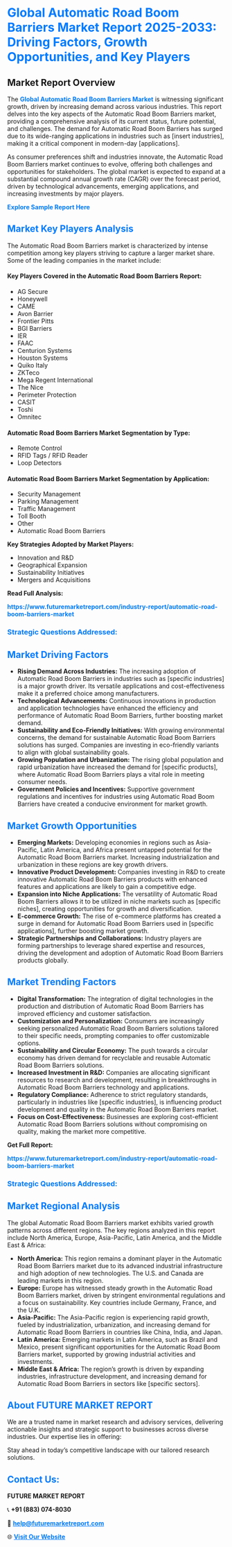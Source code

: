 <h1 style="color: #007BFF;">Global Automatic Road Boom Barriers Market Report 2025-2033: Driving Factors, Growth Opportunities, and Key Players</h1>

<section id="overview">
<h2>Market Report Overview</h2>
<p>The <a href="https://www.futuremarketreport.com/industry-report/automatic-road-boom-barriers-market" style="color: #007BFF; text-decoration: none;"><strong>Global Automatic Road Boom Barriers Market</strong></a> is witnessing significant growth, driven by increasing demand across various industries. This report delves into the key aspects of the Automatic Road Boom Barriers market, providing a comprehensive analysis of its current status, future potential, and challenges. The demand for Automatic Road Boom Barriers has surged due to its wide-ranging applications in industries such as [insert industries], making it a critical component in modern-day [applications].</p>
<p>As consumer preferences shift and industries innovate, the Automatic Road Boom Barriers market continues to evolve, offering both challenges and opportunities for stakeholders. The global market is expected to expand at a substantial compound annual growth rate (CAGR) over the forecast period, driven by technological advancements, emerging applications, and increasing investments by major players.</p>
</section>

<section id="overview">
<p><a href="https://www.futuremarketreport.com/request-sample/reportId=126607" style="color: #007BFF; text-decoration: none;"><strong>Explore Sample Report Here</strong></a></p>
</section>

<section id="key-players">
<h2 style="color: #007BFF;">Market Key Players Analysis</h2>
<p>The Automatic Road Boom Barriers market is characterized by intense competition among key players striving to capture a larger market share. Some of the leading companies in the market include:</p>
<h4>Key Players Covered in the Automatic Road Boom Barriers Report:</h4>
<ul><li>AG Secure</li><li>Honeywell</li><li>CAME</li><li>Avon Barrier</li><li>Frontier Pitts</li><li>BGI Barriers</li><li>IER</li><li>FAAC</li><li>Centurion Systems</li><li>Houston Systems</li><li>Quiko Italy</li><li>ZKTeco</li><li>Mega Regent International</li><li>The Nice</li><li>Perimeter Protection</li><li>CASIT</li><li>Toshi</li><li>Omnitec</li></ul>
<h4>Automatic Road Boom Barriers Market Segmentation by Type:</h4>
<ul><li>Remote Control</li><li>RFID Tags / RFID Reader</li><li>Loop Detectors</li></ul>

<h4>Automatic Road Boom Barriers Market Segmentation by Application:</h4>
<ul><li>Security Management</li><li>Parking Management</li><li>Traffic Management</li><li>Toll Booth</li><li>Other</li><li>Automatic Road Boom Barriers</li></ul>
<p><strong>Key Strategies Adopted by Market Players:</strong></p>
<ul>
<li>Innovation and R&D</li>
<li>Geographical Expansion</li>
<li>Sustainability Initiatives</li>
<li>Mergers and Acquisitions</li>
</ul>
</section>

<section>
<p><strong>Read Full Analysis: </strong></p><a href="https://www.futuremarketreport.com/industry-report/automatic-road-boom-barriers-market" style="color: #007BFF; text-decoration: none;"><strong>https://www.futuremarketreport.com/industry-report/automatic-road-boom-barriers-market</strong></a>
<h3 style="color: #007BFF;">Strategic Questions Addressed:</h3>
</section>

<section id="driving-factors">
<h2 style="color: #007BFF;">Market Driving Factors</h2>
<ul>
<li><strong>Rising Demand Across Industries:</strong> The increasing adoption of Automatic Road Boom Barriers in industries such as [specific industries] is a major growth driver. Its versatile applications and cost-effectiveness make it a preferred choice among manufacturers.</li>
<li><strong>Technological Advancements:</strong> Continuous innovations in production and application technologies have enhanced the efficiency and performance of Automatic Road Boom Barriers, further boosting market demand.</li>
<li><strong>Sustainability and Eco-Friendly Initiatives:</strong> With growing environmental concerns, the demand for sustainable Automatic Road Boom Barriers solutions has surged. Companies are investing in eco-friendly variants to align with global sustainability goals.</li>
<li><strong>Growing Population and Urbanization:</strong> The rising global population and rapid urbanization have increased the demand for [specific products], where Automatic Road Boom Barriers plays a vital role in meeting consumer needs.</li>
<li><strong>Government Policies and Incentives:</strong> Supportive government regulations and incentives for industries using Automatic Road Boom Barriers have created a conducive environment for market growth.</li>
</ul>
</section>

<section id="growth-opportunities">
<h2 style="color: #007BFF;">Market Growth Opportunities</h2>
<ul>
<li><strong>Emerging Markets:</strong> Developing economies in regions such as Asia-Pacific, Latin America, and Africa present untapped potential for the Automatic Road Boom Barriers market. Increasing industrialization and urbanization in these regions are key growth drivers.</li>
<li><strong>Innovative Product Development:</strong> Companies investing in R&D to create innovative Automatic Road Boom Barriers products with enhanced features and applications are likely to gain a competitive edge.</li>
<li><strong>Expansion into Niche Applications:</strong> The versatility of Automatic Road Boom Barriers allows it to be utilized in niche markets such as [specific niches], creating opportunities for growth and diversification.</li>
<li><strong>E-commerce Growth:</strong> The rise of e-commerce platforms has created a surge in demand for Automatic Road Boom Barriers used in [specific applications], further boosting market growth.</li>
<li><strong>Strategic Partnerships and Collaborations:</strong> Industry players are forming partnerships to leverage shared expertise and resources, driving the development and adoption of Automatic Road Boom Barriers products globally.</li>
</ul>
</section>

<section id="trending-factors">
<h2 style="color: #007BFF;">Market Trending Factors</h2>
<ul>
<li><strong>Digital Transformation:</strong> The integration of digital technologies in the production and distribution of Automatic Road Boom Barriers has improved efficiency and customer satisfaction.</li>
<li><strong>Customization and Personalization:</strong> Consumers are increasingly seeking personalized Automatic Road Boom Barriers solutions tailored to their specific needs, prompting companies to offer customizable options.</li>
<li><strong>Sustainability and Circular Economy:</strong> The push towards a circular economy has driven demand for recyclable and reusable Automatic Road Boom Barriers solutions.</li>
<li><strong>Increased Investment in R&D:</strong> Companies are allocating significant resources to research and development, resulting in breakthroughs in Automatic Road Boom Barriers technology and applications.</li>
<li><strong>Regulatory Compliance:</strong> Adherence to strict regulatory standards, particularly in industries like [specific industries], is influencing product development and quality in the Automatic Road Boom Barriers market.</li>
<li><strong>Focus on Cost-Effectiveness:</strong> Businesses are exploring cost-efficient Automatic Road Boom Barriers solutions without compromising on quality, making the market more competitive.</li>
</ul>
</section>

<section>
<p><strong>Get Full Report: </strong></p><a href="https://www.futuremarketreport.com/industry-report/automatic-road-boom-barriers-market" style="color: #007BFF; text-decoration: none;"><strong>https://www.futuremarketreport.com/industry-report/automatic-road-boom-barriers-market</strong></a>
<h3 style="color: #007BFF;">Strategic Questions Addressed:</h3>
</section>


<section id="regional-analysis">
<h2 style="color: #007BFF;">Market Regional Analysis</h2>
<p>The global Automatic Road Boom Barriers market exhibits varied growth patterns across different regions. The key regions analyzed in this report include North America, Europe, Asia-Pacific, Latin America, and the Middle East & Africa:</p>
<ul>
<li><strong>North America:</strong> This region remains a dominant player in the Automatic Road Boom Barriers market due to its advanced industrial infrastructure and high adoption of new technologies. The U.S. and Canada are leading markets in this region.</li>
<li><strong>Europe:</strong> Europe has witnessed steady growth in the Automatic Road Boom Barriers market, driven by stringent environmental regulations and a focus on sustainability. Key countries include Germany, France, and the U.K.</li>
<li><strong>Asia-Pacific:</strong> The Asia-Pacific region is experiencing rapid growth, fueled by industrialization, urbanization, and increasing demand for Automatic Road Boom Barriers in countries like China, India, and Japan.</li>
<li><strong>Latin America:</strong> Emerging markets in Latin America, such as Brazil and Mexico, present significant opportunities for the Automatic Road Boom Barriers market, supported by growing industrial activities and investments.</li>
<li><strong>Middle East & Africa:</strong> The region’s growth is driven by expanding industries, infrastructure development, and increasing demand for Automatic Road Boom Barriers in sectors like [specific sectors].</li>
</ul>
</section>

<footer>
<h2 style="color: #007BFF;">About FUTURE MARKET REPORT</h2>
<p>We are a trusted name in market research and advisory services, delivering actionable insights and strategic support to businesses across diverse industries. Our expertise lies in offering:</p>

<p>Stay ahead in today’s competitive landscape with our tailored research solutions.</p>

<h2 style="color: #007BFF;">Contact Us:</h2>
<p><strong>FUTURE MARKET REPORT</strong></p>
<p>📞 <strong>+91 (883) 074-8030</strong></p>
<p>📧 <strong><a href="mailto:help@futuremarketreport.com" style="color: #007BFF;">help@futuremarketreport.com</a></strong></p>
<p>🌐 <strong><a href="https://www.futuremarketreport.com/" style="color: #007BFF;">Visit Our Website</a></strong></p>
</footer>